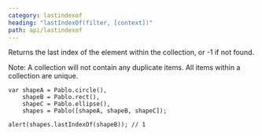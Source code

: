 ```yaml
---
category: lastindexof
heading: "lastIndexOf(filter, [context])"
path: api/lastindexof
---
```


Returns the last index of the element within the collection, or -1 if not found.

Note: A collection will not contain any duplicate items. All items within a collection are unique.

    var shapeA = Pablo.circle(),
        shapeB = Pablo.rect(),
        shapeC = Pablo.ellipse(),
        shapes = Pablo([shapeA, shapeB, shapeC]);

    alert(shapes.lastIndexOf(shapeB)); // 1
